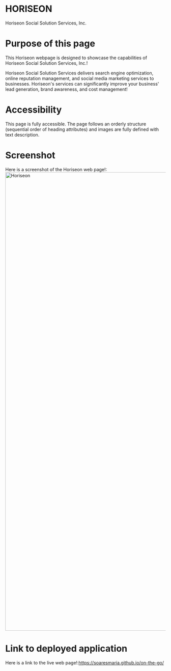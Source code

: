 # HORISEON
Horiseon Social Solution Services, Inc.
# Purpose of this page
This Horiseon webpage is designed to showcase the capabilities of Horiseon Social Solution Services, Inc.!

Horiseon Social Solution Services delivers search engine optimization, online reputation management, and social media marketing services to businesses. Horiseon's services can significantly improve your business' lead generation, brand awareness, and cost management!

# Accessibility
This page is fully accessible. The page follows an orderly structure (sequential order of heading attributes) and images are fully defined with text description.
# Screenshot
Here is a screenshot of the Horiseon web page!:
<img width="1440" alt="Horiseon" src="https://user-images.githubusercontent.com/82120954/123573441-f8436080-d79b-11eb-8cda-6f9b5b55bafe.png">
# Link to deployed application
Here is a link to the live web page!:https://soaresmaria.github.io/on-the-go/
